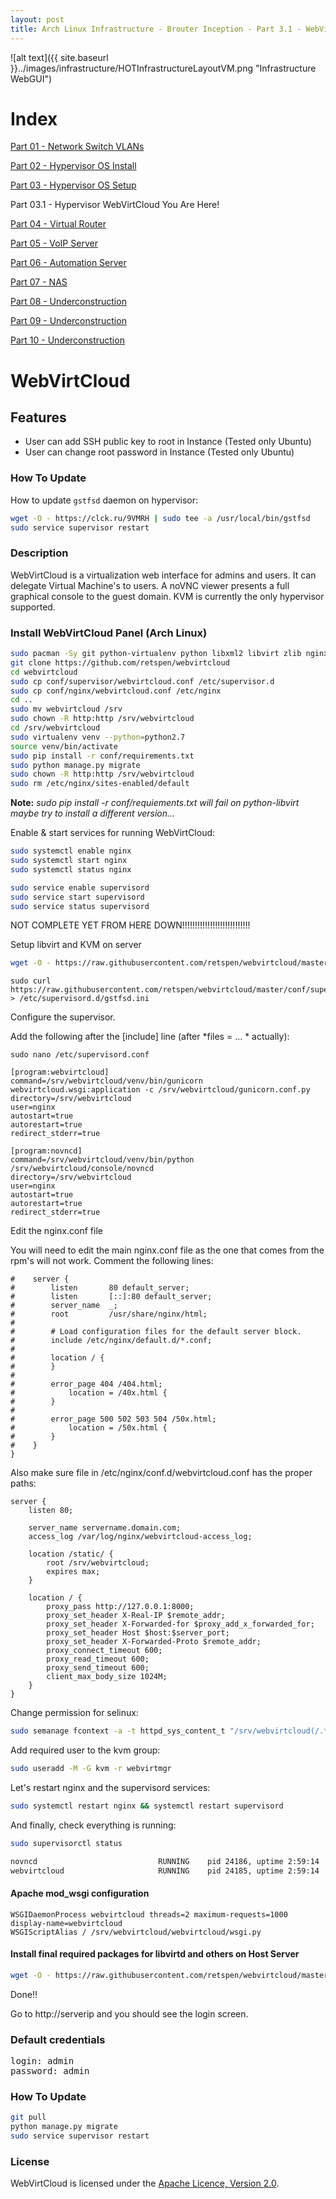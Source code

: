 ```yaml
---
layout: post
title: Arch Linux Infrastructure - Brouter Inception - Part 3.1 - WebVirtCloud
---
```


![alt text]({{ site.baseurl }}../images/infrastructure/HOTInfrastructureLayoutVM.png "Infrastructure WebGUI")

# Index #

[Part 01 - Network Switch VLANs](../Infrastructure-Part-1)

[Part 02 - Hypervisor OS Install](../Infrastructure-Part-2)

[Part 03 - Hypervisor OS Setup](../Infrastructure-Part-3)

Part 03.1 - Hypervisor WebVirtCloud You Are Here!

[Part 04 - Virtual Router](../Infrastructure-Part-4)

[Part 05 - VoIP Server](../Infrastructure-Part-5)

[Part 06 - Automation Server](../Infrastructure-Part-6)

[Part 07 - NAS](../Infrastructure-Part-7)

[Part 08 - Underconstruction](../Infrastructure-Part-8)

[Part 09 - Underconstruction](../Infrastructure-Part-9)

[Part 10 - Underconstruction](../Infrastructure-Part-10)

# WebVirtCloud #

## Features ##

* User can add SSH public key to root in Instance (Tested only Ubuntu)
* User can change root password in Instance (Tested only Ubuntu)

### How To Update ###

How to update <code>gstfsd</code> daemon on hypervisor:

```bash
wget -O - https://clck.ru/9VMRH | sudo tee -a /usr/local/bin/gstfsd
sudo service supervisor restart
```

### Description ###

WebVirtCloud is a virtualization web interface for admins and users. It can delegate Virtual Machine's to users. A noVNC viewer presents a full graphical console to the guest domain.  KVM is currently the only hypervisor supported.

### Install WebVirtCloud Panel (Arch Linux) ###

```bash
sudo pacman -Sy git python-virtualenv python libxml2 libvirt zlib nginx supervisor libsasl gcc pkg-config
git clone https://github.com/retspen/webvirtcloud
cd webvirtcloud
sudo cp conf/supervisor/webvirtcloud.conf /etc/supervisor.d
sudo cp conf/nginx/webvirtcloud.conf /etc/nginx
cd ..
sudo mv webvirtcloud /srv
sudo chown -R http:http /srv/webvirtcloud
cd /srv/webvirtcloud
sudo virtualenv venv --python=python2.7
source venv/bin/activate
sudo pip install -r conf/requirements.txt 
sudo python manage.py migrate
sudo chown -R http:http /srv/webvirtcloud
sudo rm /etc/nginx/sites-enabled/default
```

**Note:** *sudo pip install -r conf/requiements.txt will fail on python-libvirt maybe try to install a different version...*

Enable & start services for running WebVirtCloud:

```bash
sudo systemctl enable nginx
sudo systemctl start nginx
sudo systemctl status nginx

sudo service enable supervisord
sudo service start supervisord
sudo service status supervisord
```

NOT COMPLETE YET FROM HERE DOWN!!!!!!!!!!!!!!!!!!!!!!!!!!!


Setup libvirt and KVM on server

```bash
wget -O - https://raw.githubusercontent.com/retspen/webvirtcloud/master/dev/libvirt-bootstrap.sh | sudo sh
```

```
sudo curl https://raw.githubusercontent.com/retspen/webvirtcloud/master/conf/supervisor/gstfsd.conf > /etc/supervisord.d/gstfsd.ini
```

Configure the supervisor.

Add the following after the [include] line (after *files = ... * actually):

```
sudo nano /etc/supervisord.conf
```

```
[program:webvirtcloud]
command=/srv/webvirtcloud/venv/bin/gunicorn webvirtcloud.wsgi:application -c /srv/webvirtcloud/gunicorn.conf.py
directory=/srv/webvirtcloud
user=nginx
autostart=true
autorestart=true
redirect_stderr=true

[program:novncd]
command=/srv/webvirtcloud/venv/bin/python /srv/webvirtcloud/console/novncd
directory=/srv/webvirtcloud
user=nginx
autostart=true
autorestart=true
redirect_stderr=true
```

Edit the nginx.conf file

You will need to edit the main nginx.conf file as the one that comes from the rpm's will not work. Comment the following lines:

```
#    server {
#        listen       80 default_server;
#        listen       [::]:80 default_server;
#        server_name  _;
#        root         /usr/share/nginx/html;
#
#        # Load configuration files for the default server block.
#        include /etc/nginx/default.d/*.conf;
#
#        location / {
#        }
#
#        error_page 404 /404.html;
#            location = /40x.html {
#        }
#
#        error_page 500 502 503 504 /50x.html;
#            location = /50x.html {
#        }
#    }
}
```

Also make sure file in /etc/nginx/conf.d/webvirtcloud.conf has the proper paths:

```
server {
    listen 80;

    server_name servername.domain.com;
    access_log /var/log/nginx/webvirtcloud-access_log; 

    location /static/ {
        root /srv/webvirtcloud;
        expires max;
    }

    location / {
        proxy_pass http://127.0.0.1:8000;
        proxy_set_header X-Real-IP $remote_addr;
        proxy_set_header X-Forwarded-for $proxy_add_x_forwarded_for;
        proxy_set_header Host $host:$server_port;
        proxy_set_header X-Forwarded-Proto $remote_addr;
        proxy_connect_timeout 600;
        proxy_read_timeout 600;
        proxy_send_timeout 600;
        client_max_body_size 1024M;
    }
}
```

Change permission for selinux:

```bash
sudo semanage fcontext -a -t httpd_sys_content_t "/srv/webvirtcloud(/.*)"
```

Add required user to the kvm group:

```bash
sudo useradd -M -G kvm -r webvirtmgr
```

Let's restart nginx and the supervisord services:

```bash
sudo systemctl restart nginx && systemctl restart supervisord
```

And finally, check everything is running:

```bash
sudo supervisorctl status

novncd                           RUNNING    pid 24186, uptime 2:59:14
webvirtcloud                     RUNNING    pid 24185, uptime 2:59:14

```

#### Apache mod_wsgi configuration ####

```
WSGIDaemonProcess webvirtcloud threads=2 maximum-requests=1000 display-name=webvirtcloud
WSGIScriptAlias / /srv/webvirtcloud/webvirtcloud/wsgi.py
```

#### Install final required packages for libvirtd and others on Host Server ####

```bash
wget -O - https://raw.githubusercontent.com/retspen/webvirtcloud/master/dev/libvirt-bootstrap.sh | sudo sh
```

Done!!

Go to http://serverip and you should see the login screen.

### Default credentials ###
<pre>
login: admin
password: admin
</pre>

### How To Update ###
```bash
git pull
python manage.py migrate
sudo service supervisor restart
```

### License ###

WebVirtCloud is licensed under the [Apache Licence, Version 2.0](http://www.apache.org/licenses/LICENSE-2.0.html).
